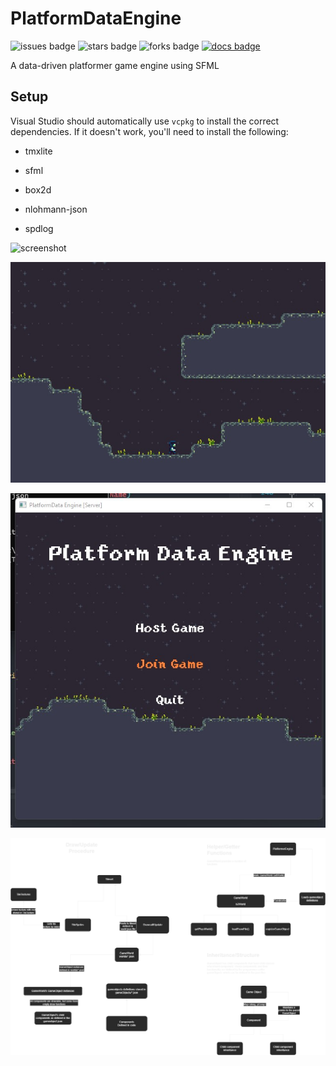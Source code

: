 # PlatformDataEngine
![issues badge](https://img.shields.io/github/issues/nlaha/PlatformDataEngine)
![stars badge](https://img.shields.io/github/stars/nlaha/PlatformDataEngine)
![forks badge](https://img.shields.io/github/forks/nlaha/PlatformDataEngine)
[![docs badge](https://img.shields.io/badge/Documentation-API%20Reference-red)](https://nlaha.github.io/PlatformDataEngine/html/annotated.html)

A data-driven platformer game engine using SFML

## Setup

Visual Studio should automatically use `vcpkg` to install the correct dependencies. If it doesn't work, you'll need to install the following:

- tmxlite

- sfml

- box2d

- nlohmann-json

- spdlog

![screenshot](./screenshots/NetworkSc.gif)

![screenshot](./screenshots/sc1.jpg)

![screenshot](./screenshots/sc2.jpg)

![screenshot](./screenshots/ClassDiagram.drawio.png)
